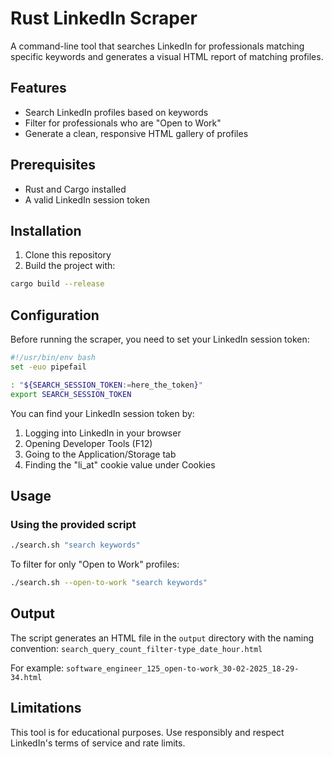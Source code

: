 # Rust LinkedIn Scraper

A command-line tool that searches LinkedIn for professionals matching specific keywords and generates a visual HTML report of matching profiles.

## Features

- Search LinkedIn profiles based on keywords
- Filter for professionals who are "Open to Work"
- Generate a clean, responsive HTML gallery of profiles

## Prerequisites

- Rust and Cargo installed
- A valid LinkedIn session token

## Installation

1. Clone this repository
2. Build the project with:

```bash
cargo build --release
```

## Configuration

Before running the scraper, you need to set your LinkedIn session token:

```bash
#!/usr/bin/env bash
set -euo pipefail

: "${SEARCH_SESSION_TOKEN:=here_the_token}"
export SEARCH_SESSION_TOKEN
```

You can find your LinkedIn session token by:

1. Logging into LinkedIn in your browser
2. Opening Developer Tools (F12)
3. Going to the Application/Storage tab
4. Finding the "li_at" cookie value under Cookies

## Usage

### Using the provided script

```bash
./search.sh "search keywords"
```

To filter for only "Open to Work" profiles:

```bash
./search.sh --open-to-work "search keywords"
```

## Output

The script generates an HTML file in the `output` directory with the naming convention:
`search_query_count_filter-type_date_hour.html`

For example: `software_engineer_125_open-to-work_30-02-2025_18-29-34.html`

## Limitations

This tool is for educational purposes. Use responsibly and respect LinkedIn's terms of service and rate limits.
